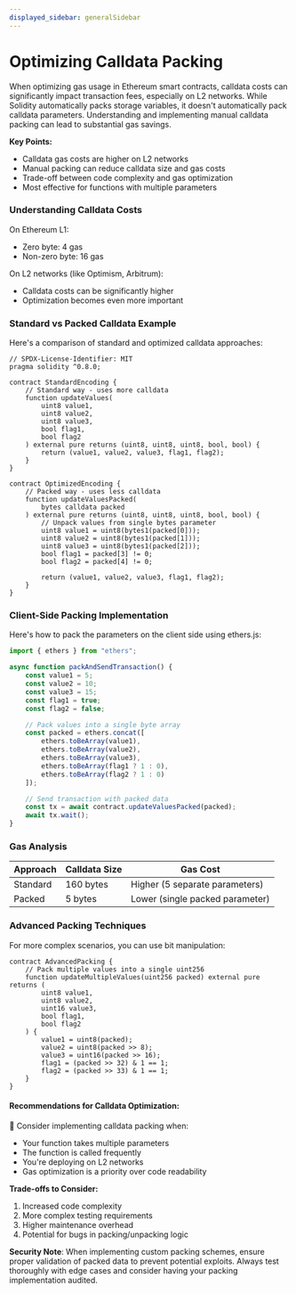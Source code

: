 ```yaml
---
displayed_sidebar: generalSidebar
---
```


# Optimizing Calldata Packing

When optimizing gas usage in Ethereum smart contracts, calldata costs can significantly impact transaction fees, especially on L2 networks. While Solidity automatically packs storage variables, it doesn't automatically pack calldata parameters. Understanding and implementing manual calldata packing can lead to substantial gas savings.

**Key Points:**

- Calldata gas costs are higher on L2 networks
- Manual packing can reduce calldata size and gas costs
- Trade-off between code complexity and gas optimization
- Most effective for functions with multiple parameters

### Understanding Calldata Costs

On Ethereum L1:
- Zero byte: 4 gas
- Non-zero byte: 16 gas

On L2 networks (like Optimism, Arbitrum):
- Calldata costs can be significantly higher
- Optimization becomes even more important

### Standard vs Packed Calldata Example

Here's a comparison of standard and optimized calldata approaches:

```solidity
// SPDX-License-Identifier: MIT
pragma solidity ^0.8.0;

contract StandardEncoding {
    // Standard way - uses more calldata
    function updateValues(
        uint8 value1,
        uint8 value2,
        uint8 value3,
        bool flag1,
        bool flag2
    ) external pure returns (uint8, uint8, uint8, bool, bool) {
        return (value1, value2, value3, flag1, flag2);
    }
}

contract OptimizedEncoding {
    // Packed way - uses less calldata
    function updateValuesPacked(
        bytes calldata packed
    ) external pure returns (uint8, uint8, uint8, bool, bool) {
        // Unpack values from single bytes parameter
        uint8 value1 = uint8(bytes1(packed[0]));
        uint8 value2 = uint8(bytes1(packed[1]));
        uint8 value3 = uint8(bytes1(packed[2]));
        bool flag1 = packed[3] != 0;
        bool flag2 = packed[4] != 0;
        
        return (value1, value2, value3, flag1, flag2);
    }
}
```

### Client-Side Packing Implementation

Here's how to pack the parameters on the client side using ethers.js:

```javascript
import { ethers } from "ethers";

async function packAndSendTransaction() {
    const value1 = 5;
    const value2 = 10;
    const value3 = 15;
    const flag1 = true;
    const flag2 = false;

    // Pack values into a single byte array
    const packed = ethers.concat([
        ethers.toBeArray(value1),
        ethers.toBeArray(value2),
        ethers.toBeArray(value3),
        ethers.toBeArray(flag1 ? 1 : 0),
        ethers.toBeArray(flag2 ? 1 : 0)
    ]);

    // Send transaction with packed data
    const tx = await contract.updateValuesPacked(packed);
    await tx.wait();
}
```

### Gas Analysis

| Approach | Calldata Size | Gas Cost |
|----------|---------------|-----------|
| Standard | 160 bytes | Higher (5 separate parameters) |
| Packed | 5 bytes | Lower (single packed parameter) |

### Advanced Packing Techniques

For more complex scenarios, you can use bit manipulation:

```solidity
contract AdvancedPacking {
    // Pack multiple values into a single uint256
    function updateMultipleValues(uint256 packed) external pure returns (
        uint8 value1,
        uint8 value2,
        uint16 value3,
        bool flag1,
        bool flag2
    ) {
        value1 = uint8(packed);
        value2 = uint8(packed >> 8);
        value3 = uint16(packed >> 16);
        flag1 = (packed >> 32) & 1 == 1;
        flag2 = (packed >> 33) & 1 == 1;
    }
}
```

#### Recommendations for Calldata Optimization:

🌟 Consider implementing calldata packing when:
- Your function takes multiple parameters
- The function is called frequently
- You're deploying on L2 networks
- Gas optimization is a priority over code readability

**Trade-offs to Consider:**
1. Increased code complexity
2. More complex testing requirements
3. Higher maintenance overhead
4. Potential for bugs in packing/unpacking logic

**Security Note**: When implementing custom packing schemes, ensure proper validation of packed data to prevent potential exploits. Always test thoroughly with edge cases and consider having your packing implementation audited.
